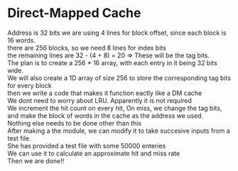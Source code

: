 # Direct-Mapped Cache

Address is 32 bits
we are using 4 lines for block offset, since each block is 16 words.    
there are 256 blocks, so we need 8 lines for index bits    
the remaining lines are 32 - (4 + 8) = 20 => These will be the tag bits.   
The plan is to create a 256 * 16 array, with each entry in it being 32 bits wide.   
We will also create a 1D array of size 256 to store the corresponding tag bits for every block   
then we write a code that makes it function eactly like a DM cache   
We dont need to worry about LRU. Apparently it is not required   
We increment the hit count on every hit,
On miss, we change the tag bits, and make the block of words in the cache as the address we used.   
Nothing else needs to be done other than this   
After making a the module, we can modify it to take succesive inputs from a test file.   
She has provided a test file with some 50000 enteries   
We can use it to calculate an approximate hit and miss rate   
Then we are done!!    
